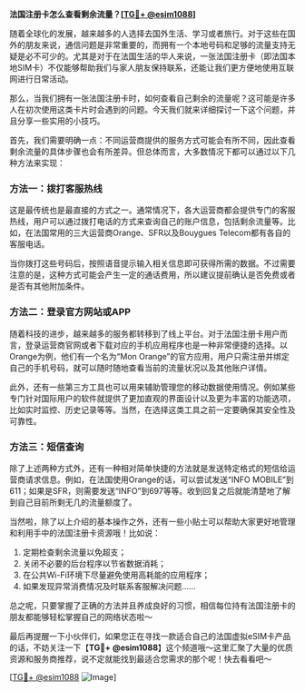 **法国注册卡怎么查看剩余流量？[[TG💪+ @esim1088](https://t.me/s/esim1088)]**

随着全球化的发展，越来越多的人选择去国外生活、学习或者旅行。对于这些在国外的朋友来说，通信问题是非常重要的，而拥有一个本地号码和足够的流量支持无疑是必不可少的。尤其是对于在法国生活的华人来说，一张法国注册卡（即法国本地SIM卡）不仅能够帮助我们与家人朋友保持联系，还能让我们更方便地使用互联网进行日常活动。

那么，当我们拥有一张法国注册卡时，如何查看自己剩余的流量呢？这可能是许多人在初次使用这类卡片时会遇到的问题。今天我们就来详细探讨一下这个问题，并且分享一些实用的小技巧。

首先，我们需要明确一点：不同运营商提供的服务方式可能会有所不同，因此查看剩余流量的具体步骤也会有所差异。但总体而言，大多数情况下都可以通过以下几种方法来实现：

### 方法一：拨打客服热线

这是最传统也是最直接的方式之一。通常情况下，各大运营商都会提供专门的客服热线，用户可以通过拨打电话的方式来查询自己的账户信息，包括剩余流量等。比如，在法国常用的三大运营商Orange、SFR以及Bouygues Telecom都有各自的客服电话。

当你拨打这些号码后，按照语音提示输入相关信息即可获得所需的数据。不过需要注意的是，这种方式可能会产生一定的通话费用，所以建议提前确认是否免费或者是否有其他附加条件。

### 方法二：登录官方网站或APP

随着科技的进步，越来越多的服务都转移到了线上平台。对于法国注册卡用户而言，登录运营商官网或者下载对应的手机应用程序也是一种非常便捷的选择。以Orange为例，他们有一个名为“Mon Orange”的官方应用，用户只需注册并绑定自己的手机号码，就可以随时随地查看当前的流量状况以及其他账户详情。

此外，还有一些第三方工具也可以用来辅助管理您的移动数据使用情况。例如某些专门针对国际用户的软件就提供了更加直观的界面设计以及更为丰富的功能选项，比如实时监控、历史记录等等。当然，在选择这类工具之前一定要确保其安全性及可靠性。

### 方法三：短信查询

除了上述两种方式外，还有一种相对简单快捷的方法就是发送特定格式的短信给运营商请求信息。例如，在法国使用Orange的话，可以尝试发送“INFO MOBILE”到611；如果是SFR，则需要发送“INFO”到697等等。收到回复之后就能清楚地了解到自己目前所剩无几的流量额度了。

当然啦，除了以上介绍的基本操作之外，还有一些小贴士可以帮助大家更好地管理和利用手中的法国注册卡资源哦！比如说：

1. 定期检查剩余流量以免超支；
2. 关闭不必要的后台程序以节省数据消耗；
3. 在公共Wi-Fi环境下尽量避免使用高耗能的应用程序；
4. 如果发现异常消费情况及时联系客服解决问题……

总之呢，只要掌握了正确的方法并且养成良好的习惯，相信每位持有法国注册卡的朋友都能够轻松掌握自己的网络状态啦～

最后再提醒一下小伙伴们，如果您正在寻找一款适合自己的法国虚拟eSIM卡产品的话，不妨关注一下【**TG💪+ @esim1088**】这个频道哦～这里汇聚了大量的优质资源和服务商推荐，说不定就能找到最适合您需求的那个呢！快去看看吧～

[[TG💪+ @esim1088](https://t.me/s/esim1088) ![Image](https://i.postimg.cc/4NQfJmqS/Snipaste-2025-05-13-00-14-12.png)]